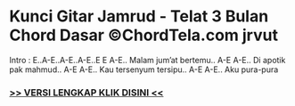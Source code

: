 
 # Kunci Gitar Jamrud - Telat 3 Bulan Chord Dasar ©ChordTela.com jrvut


Intro : E..A-E..A-E..A-E..E E A-E.. Malam jum’at bertemu.. A-E A-E.. Di apotik pak mahmud.. A-E A-E.. Kau tersenyum tersipu.. A-E A-E.. Aku pura-pura

###  <a href="https://shortlighzx.web.app?sq=Kunci Gitar Jamrud - Telat 3 Bulan Chord Dasar ©ChordTela.com"> >> VERSI LENGKAP KLIK DISINI << </a>
